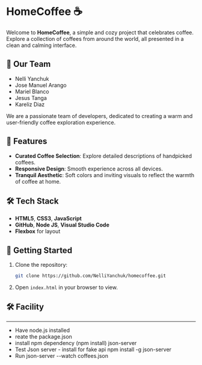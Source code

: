 # HomeCoffee ☕️

Welcome to **HomeCoffee**, a simple and cozy project that celebrates coffee. Explore a collection of coffees from around the world, all presented in a clean and calming interface.

## 👥 Our Team

- Nelli Yanchuk
- Jose Manuel Arango
- Mariel Blanco
- Jesus Tanga
- Kareliz Diaz

We are a passionate team of developers, dedicated to creating a warm and user-friendly coffee exploration experience.

## 🌟 Features

- **Curated Coffee Selection**: Explore detailed descriptions of handpicked coffees.
- **Responsive Design**: Smooth experience across all devices.
- **Tranquil Aesthetic**: Soft colors and inviting visuals to reflect the warmth of coffee at home.

## 🛠️ Tech Stack

- **HTML5**, **CSS3**, **JavaScript**
- **GitHub**, **Node JS**, **Visual Studio Code**  
- **Flexbox** for layout

## 🚀 Getting Started

1. Clone the repository:
    ```bash
    git clone https://github.com/NelliYanchuk/homecoffee.git
    ```
2. Open `index.html` in your browser to view.

## 🛠️ Facility
---
- Have node.js installed
- reate the package.json
- install npm dependency (npm install) json-server
- Test Json server - install for fake api npm install -g json-server
- Run json-server --watch coffees.json

